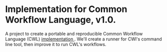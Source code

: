 # Implementation for Common Workflow Language, v1.0. 
A project to create a portable and reproducible Common Workflow Language (CWL) [implementation ](http://www.commonwl.org/#Implementations "List of CWL Implementations"). We'll create a runner for CWl's command line tool, then improve it to run CWL's workflows.

